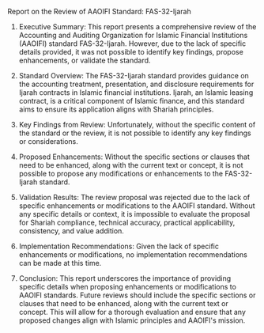Report on the Review of AAOIFI Standard: FAS-32-Ijarah

1. Executive Summary:
This report presents a comprehensive review of the Accounting and Auditing Organization for Islamic Financial Institutions (AAOIFI) standard FAS-32-Ijarah. However, due to the lack of specific details provided, it was not possible to identify key findings, propose enhancements, or validate the standard. 

2. Standard Overview:
The FAS-32-Ijarah standard provides guidance on the accounting treatment, presentation, and disclosure requirements for Ijarah contracts in Islamic financial institutions. Ijarah, an Islamic leasing contract, is a critical component of Islamic finance, and this standard aims to ensure its application aligns with Shariah principles.

3. Key Findings from Review:
Unfortunately, without the specific content of the standard or the review, it is not possible to identify any key findings or considerations.

4. Proposed Enhancements:
Without the specific sections or clauses that need to be enhanced, along with the current text or concept, it is not possible to propose any modifications or enhancements to the FAS-32-Ijarah standard.

5. Validation Results:
The review proposal was rejected due to the lack of specific enhancements or modifications to the AAOIFI standard. Without any specific details or context, it is impossible to evaluate the proposal for Shariah compliance, technical accuracy, practical applicability, consistency, and value addition.

6. Implementation Recommendations:
Given the lack of specific enhancements or modifications, no implementation recommendations can be made at this time.

7. Conclusion:
This report underscores the importance of providing specific details when proposing enhancements or modifications to AAOIFI standards. Future reviews should include the specific sections or clauses that need to be enhanced, along with the current text or concept. This will allow for a thorough evaluation and ensure that any proposed changes align with Islamic principles and AAOIFI's mission.